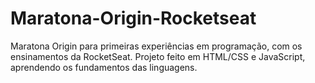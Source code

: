 # Maratona-Origin-Rocketseat
Maratona Origin para primeiras experiências em programação, com os ensinamentos da RocketSeat.
Projeto feito em HTML/CSS e JavaScript, aprendendo os fundamentos das linguagens.
